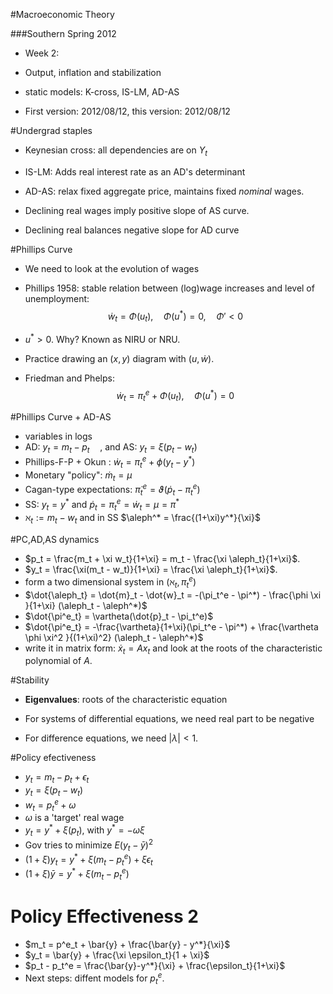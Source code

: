 #Macroeconomic Theory

###Southern Spring 2012 

- Week 2: 

- Output, inflation and stabilization

- static models: K-cross, IS-LM, AD-AS

- First version: 2012/08/12, this version: 2012/08/12


#Undergrad staples

- Keynesian cross: all dependencies are on $Y_t$

- IS-LM: Adds real interest rate as an AD's determinant

- AD-AS: relax fixed aggregate price, maintains fixed *nominal* wages.

- Declining real wages imply positive slope of AS curve. 

- Declining real balances negative slope for AD curve


#Phillips Curve

- We need to look at the evolution of wages

- Phillips 1958: stable relation between (log)wage increases and level of unemployment:
   $$
   \dot{w}_t = \Phi(u_t), \quad \Phi(u^{*}) = 0, \quad \Phi' < 0
   $$
   
- $u^{*} > 0$. Why? Known as NIRU or NRU. 

- Practice drawing an $(x,y)$ diagram with $(u, \dot{w})$.

- Friedman and Phelps:
   $$
   \dot{w}_t = \pi_{t}^{e} +  \Phi(u_t), \quad \Phi(u^{*}) = 0
   $$

#Phillips Curve + AD-AS
- variables in logs
- AD: $y_t = m_t - p_t \quad$, and AS: $y_t = \xi (p_t - w_t)$
- Phillips-F-P + Okun : $\dot{w}_t =  \pi_{t}^{e} +  \phi(y_t - y^*)$
- Monetary "policy": $\dot{m}_t = \mu$
- Cagan-type expectations: $\dot{\pi}_{t}^{e} = \vartheta (\dot{p}_t - \pi_{t}^{e})$
- SS: $y_t = y^*$   and  $\dot{p}_t =\pi_{t}^{e} = \dot{w}_t=\mu=\pi^*$
- $\aleph_t := m_t - w_t$ and in SS $\aleph^* = \frac{(1+\xi)y^*}{\xi}$

#PC,AD,AS dynamics
- $p_t = \frac{m_t + \xi w_t}{1+\xi} = m_t - \frac{\xi \aleph_t}{1+\xi}$.
- $y_t = \frac{\xi(m_t - w_t)}{1+\xi} = \frac{\xi \aleph_t}{1+\xi}$.
- form a two dimensional system in $(\aleph_t, \pi_t^e)$
- $\dot{\aleph_t} = \dot{m}_t - \dot{w}_t = -(\pi_t^e - \pi^*) -  \frac{\phi \xi }{1+\xi} (\aleph_t - \aleph^*)$ 
- $\dot{\pi^e_t} =  \vartheta(\dot{p}_t - \pi_t^e)$
- $\dot{\pi^e_t} =   -\frac{\vartheta}{1+\xi}(\pi_t^e - \pi^*)  + \frac{\vartheta \phi \xi^2 }{(1+\xi)^2} (\aleph_t - \aleph^*)$
- write it in matrix form: $\dot{x}_t = A x_t$ and look at the roots of the characteristic polynomial of $A$.

#Stability

+ **Eigenvalues**: roots of the characteristic equation

+ For systems of differential equations, we need real part to be negative

+ For difference equations, we need $|\lambda| < 1$.

#Policy efectiveness

-  $y_t = m_t - p_t + \epsilon_t$
-   $y_t = \xi (p_t - w_t)$
- $w_t = p^e_t + \omega$
- $\omega$ is a 'target' real wage
- $y_t = y^* + \xi(p_t)$, with $y^* = - \omega \xi$
- Gov tries to minimize $E(y_t - \bar{y})^2$
- $(1+\xi)y_t = y^* + \xi (m_t - p^e_t) + \xi \epsilon_t$
- $(1+\xi)\bar{y} = y^* + \xi (m_t - p^e_t)$

# Policy Effectiveness 2
- $m_t = p^e_t + \bar{y} + \frac{\bar{y} - y^*}{\xi}$
- $y_t = \bar{y} + \frac{\xi \epsilon_t}{1 + \xi}$
- $p_t - p_t^e = \frac{\bar{y}-y^*}{\xi} + \frac{\epsilon_t}{1+\xi}$
- Next steps: diffent models for $p_t^e$.

